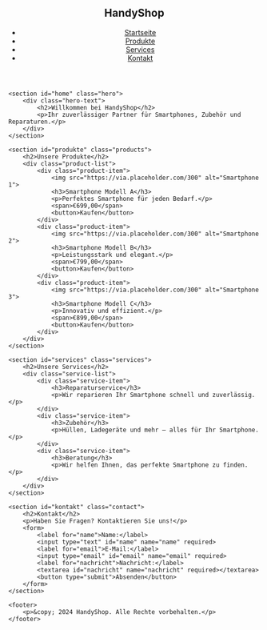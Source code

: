 <!DOCTYPE html>
<html lang="de">
<head>
    <meta charset="UTF-8">
    <meta name="viewport" content="width=device-width, initial-scale=1.0">
    <meta name="description" content="Ihr Handyladen für Smartphones, Zubehör und Reparaturen.">
    <title>HandyShop - Ihr Shop für Smartphones und Zubehör</title>
    <link rel="stylesheet" href="styles.css">
</head>
<body>
    <header>
        <nav>
            <div class="logo">
                <h1>HandyShop</h1>
            </div>
            <ul class="nav-links">
                <li><a href="#home">Startseite</a></li>
                <li><a href="#produkte">Produkte</a></li>
                <li><a href="#services">Services</a></li>
                <li><a href="#kontakt">Kontakt</a></li>
            </ul>
        </nav>
    </header>

    <section id="home" class="hero">
        <div class="hero-text">
            <h2>Willkommen bei HandyShop</h2>
            <p>Ihr zuverlässiger Partner für Smartphones, Zubehör und Reparaturen.</p>
        </div>
    </section>

    <section id="produkte" class="products">
        <h2>Unsere Produkte</h2>
        <div class="product-list">
            <div class="product-item">
                <img src="https://via.placeholder.com/300" alt="Smartphone 1">
                <h3>Smartphone Modell A</h3>
                <p>Perfektes Smartphone für jeden Bedarf.</p>
                <span>€699,00</span>
                <button>Kaufen</button>
            </div>
            <div class="product-item">
                <img src="https://via.placeholder.com/300" alt="Smartphone 2">
                <h3>Smartphone Modell B</h3>
                <p>Leistungsstark und elegant.</p>
                <span>€799,00</span>
                <button>Kaufen</button>
            </div>
            <div class="product-item">
                <img src="https://via.placeholder.com/300" alt="Smartphone 3">
                <h3>Smartphone Modell C</h3>
                <p>Innovativ und effizient.</p>
                <span>€899,00</span>
                <button>Kaufen</button>
            </div>
        </div>
    </section>

    <section id="services" class="services">
        <h2>Unsere Services</h2>
        <div class="service-list">
            <div class="service-item">
                <h3>Reparaturservice</h3>
                <p>Wir reparieren Ihr Smartphone schnell und zuverlässig.</p>
            </div>
            <div class="service-item">
                <h3>Zubehör</h3>
                <p>Hüllen, Ladegeräte und mehr – alles für Ihr Smartphone.</p>
            </div>
            <div class="service-item">
                <h3>Beratung</h3>
                <p>Wir helfen Ihnen, das perfekte Smartphone zu finden.</p>
            </div>
        </div>
    </section>

    <section id="kontakt" class="contact">
        <h2>Kontakt</h2>
        <p>Haben Sie Fragen? Kontaktieren Sie uns!</p>
        <form>
            <label for="name">Name:</label>
            <input type="text" id="name" name="name" required>
            <label for="email">E-Mail:</label>
            <input type="email" id="email" name="email" required>
            <label for="nachricht">Nachricht:</label>
            <textarea id="nachricht" name="nachricht" required></textarea>
            <button type="submit">Absenden</button>
        </form>
    </section>

    <footer>
        <p>&copy; 2024 HandyShop. Alle Rechte vorbehalten.</p>
    </footer>
</body>
</html>
